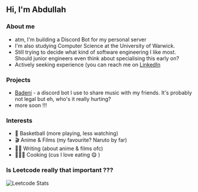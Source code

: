 ## Hi, I'm Abdullah


### About me

 - atm, I'm building a Discord Bot for my personal server
 - I'm also studying Computer Science at the University of Warwick.
 - Still trying to decide what kind of software engineering I like most. Should junior engineers even think about specialising this early on?
 - Actively seeking experience (you can reach me on [LinkedIn](https://www.linkedin.com/in/a-ismail-olalere/)

### Projects
 - [Badeni](https://github.com/ismail-abdul/badeni) - a discord bot I use to share music with my friends. It's probably not legal but eh, who's it really hurting?
 - more soon !!!

### Interests

 - 🏀 Basketball (more playing, less watching) 
 - 🎬 Anime & Films (my favourite? Naruto by far) 
 - ✍🏿 Writing (about anime & films ofc) 
 - 👨🏿‍🍳 Cooking (cus I love eating 😋 )

### Is Leetcode really that important ???

![Leetcode Stats](https://leetcard.jacoblin.cool/3FN4e11RZW?site=us)



<!--
**ismail-abdul/ismail-abdul** is a ✨ _special_ ✨ repository because its `README.md` (this file) appears on your GitHub profile.

Here are some ideas to get you started:

- 🔭 I’m currently working on ...
- 🌱 I’m currently learning ...
- 👯 I’m looking to collaborate on ...
- 🤔 I’m looking for help with ...
- 💬 Ask me about ...
- 📫 How to reach me: ...
- 😄 Pronouns: ...
- ⚡ Fun fact: ...
-->
